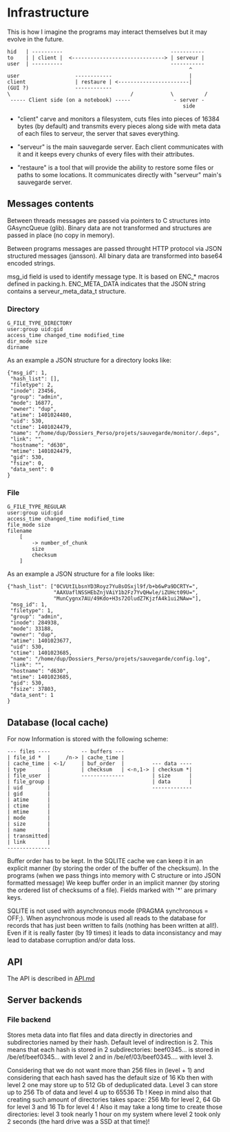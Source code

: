 # Infrastructure

This is how I imagine the programs may interact themselves but it may
evolve in the future.

    hid   | ----------                                   -----------
    to    | | client |  <------------------------------> | serveur |
    user  | ----------                                   -----------
                                                               ^
    user                  ------------                         |
    client                | restaure | <-----------------------|
    (GUI ?)               ------------
    \                                       /            \          /
     ----- Client side (on a notebook) -----              - server -
                                                             side


* "client" carve and monitors a filesystem, cuts files into pieces of
  16384 bytes (by default) and transmits every pieces along side with
  meta data of each files to serveur, the server that saves everything.

* "serveur" is the main sauvegarde server. Each client communicates with it
  and it keeps every chunks of every files with their attributes.

* "restaure" is a tool that will provide the ability to restore some
  files or paths to some locations. It communicates directly with "serveur"
  main's sauvegarde server.


## Messages contents

Between threads messages are passed via pointers to C structures into
GAsyncQueue (glib). Binary data are not transformed and structures are
passed in place (no copy in memory).

Between programs messages are passed throught HTTP protocol via JSON
structured messages (jansson). All binary data are transformed into base64
encoded strings.

msg_id field is used to identify message type. It is based on ENC_* macros
defined in packing.h. ENC_META_DATA indicates that the JSON string contains
a serveur_meta_data_t structure.


### Directory

    G_FILE_TYPE_DIRECTORY
    user:group uid:gid
    access_time changed_time modified_time
    dir_mode size
    dirname

As an example a JSON structure for a directory looks like:

    {"msg_id": 1,
     "hash_list": [],
     "filetype": 2,
     "inode": 23456,
     "group": "admin",
     "mode": 16877,
     "owner": "dup",
     "atime": 1401024480,
     "uid": 530,
     "ctime": 1401024479,
     "name": "/home/dup/Dossiers_Perso/projets/sauvegarde/monitor/.deps",
     "link": "",
     "hostname": "d630",
     "mtime": 1401024479,
     "gid": 530,
     "fsize": 0,
     "data_sent": 0
    }


### File

    G_FILE_TYPE_REGULAR
    user:group uid:gid
    access_time changed_time modified_time
    file_mode size
    filename
        [
            -> number_of_chunk
            size
            checksum
        ]

As an example a JSON structure for a file looks like:

    {"hash_list": ["0CVUtILbsnYD3Royz7Yu8sOSxjl9f/b+b6wPa9DCRTY=",
                   "AAXUaflNSSHEbZnjVAiY1b2Fz7YvQHwle/iZUHct09U=",
                   "MunCygnx7AU/49Kdo+H3s72OludZ7KjzfA4k1ui2NAw="],
     "msg_id": 1,
     "filetype": 1,
     "group": "admin",
     "inode": 284938,
     "mode": 33188,
     "owner": "dup",
     "atime": 1401023677,
     "uid": 530,
     "ctime": 1401023685,
     "name": "/home/dup/Dossiers_Perso/projets/sauvegarde/config.log",
     "link": "",
     "hostname": "d630",
     "mtime": 1401023685,
     "gid": 530,
     "fsize": 37803,
     "data_sent": 1
    }


## Database (local cache)

For now Information is stored with the following scheme:

    --- files ----          -- buffers ---
    | file_id *  |     /n-> | cache_time |
    | cache_time | <-1/     | buf_order  |         --- data ----
    | type       |          | checksum   | <-n,1-> | checksum *|
    | file_user  |          --------------         | size      |
    | file_group |                                 | data      |
    | uid        |                                 -------------
    | gid        |
    | atime      |
    | ctime      |
    | mtime      |
    | mode       |
    | size       |
    | name       |
    | transmitted|
    | link       |
    --------------

Buffer order has to be kept. In the SQLITE cache we can keep it in an
explicit manner (by storing the order of the buffer of the checksum). In
the programs (when we pass things into memory with C structure or into
JSON formatted message) We keep buffer order in an implicit manner (by
storing the ordered list of checksums of a file). Fields marked with '*'
are primary keys.

SQLITE is not used with asynchronous mode (PRAGMA synchronous = OFF;). When
asynchronous mode is used all reads to the database for records that has
just been written to fails (nothing has been written at all!). Even if it
is really faster (by 19 times) it leads to data inconsistancy and may lead
to database corruption and/or data loss.


## API

The API is described in [API.md](docs/API.md)


## Server backends

### File backend

Stores meta data into flat files and data directly in directories and
subdirectories named by their hash. Default level of indirection is 2. This
means that each hash is stored in 2 subdirectories: beef0345... is stored
in /be/ef/beef0345... with level 2 and in /be/ef/03/beef0345.... with level
3.

Considering that we do not want more than 256 files in (level + 1) and
considering that each hash saved has the default size of 16 Kb then
with level 2 one may store up to 512 Gb of deduplicated data. Level 3 can
store up to 256 Tb of data and level 4 up to 65536 Tb ! Keep in mind also
that creating such amount of directories takes space: 256 Mb for level 2,
64 Gb for level 3 and 16 Tb for level 4 ! Also it may take a long time to
create those directories: level 3 took nearly 1 hour on my system where
level 2 took only 2 seconds (the hard drive was a SSD at that time)!
